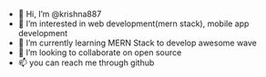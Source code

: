 - 👋 Hi, I’m @krishna887
- 👀 I’m interested in web development(mern stack), mobile app development  
- 🌱 I’m currently learning MERN Stack to develop awesome wave
- 💞️ I’m looking to collaborate on  open source
- 📫  you can reach me through github

<!---
krishna887/krishna887 is a ✨ special ✨ repository because its `README.md` (this file) appears on your GitHub profile.
You can click the Preview link to take a look at your changes.
--->
